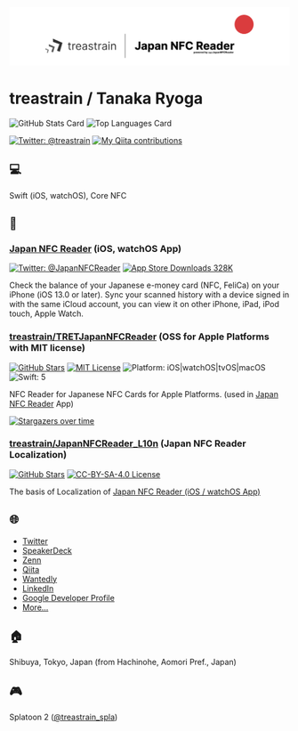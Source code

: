 ![](https://github.com/treastrain/treastrain/blob/main/header.png)
# treastrain / Tanaka Ryoga

![GitHub Stats Card](https://github-readme-stats.vercel.app/api?username=treastrain&count_private=true&show_icons=true)
![Top Languages Card](https://github-readme-stats.vercel.app/api/top-langs/?username=treastrain)

[![Twitter: @treastrain](https://img.shields.io/twitter/follow/treastrain?label=%40treastrain&style=social)](https://twitter.com/treastrain)
[![My Qiita contributions](https://qiita-badge.apiapi.app/s/treastrain/contributions.svg)](https://qiita.com/treastrain)

## 💻
Swift (iOS, watchOS), Core NFC

## 📝
### [Japan NFC Reader](https://japannfcreader.tret.jp/) (iOS, watchOS App)
[![Twitter: @JapanNFCReader](https://img.shields.io/twitter/follow/JapanNFCReader?label=%40JapanNFCReader&style=social)](https://twitter.com/JapanNFCReader)
[![App Store Downloads 328K](https://img.shields.io/badge/App%20Store%20Downloads-328K-blue)](https://apps.apple.com/jp/app/id1480265213)

Check the balance of your Japanese e-money card (NFC, FeliCa) on your iPhone (iOS 13.0 or later).
Sync your scanned history with a device signed in with the same iCloud account,
you can view it on other iPhone, iPad, iPod touch, Apple Watch.

### [treastrain/TRETJapanNFCReader](https://github.com/treastrain/TRETJapanNFCReader) (OSS for Apple Platforms with MIT license)
[![GitHub Stars](https://img.shields.io/github/stars/treastrain/TRETJapanNFCReader?style=social)](https://github.com/treastrain/TRETJapanNFCReader/stargazers)
[![MIT License](https://img.shields.io/badge/License-MIT-blue.svg)](https://github.com/treastrain/TRETJapanNFCReader/blob/master/LICENSE)
![Platform: iOS|watchOS|tvOS|macOS](https://img.shields.io/badge/Platform-iOS%20%7C%20watchOS%20%7C%20tvOS%20%7C%20macOS-lightgrey.svg)
![Swift: 5](https://img.shields.io/badge/Swift-5-orange.svg)

NFC Reader for Japanese NFC Cards for Apple Platforms. (used in [Japan NFC Reader](https://japannfcreader.tret.jp/) App)

[![Stargazers over time](https://starcharts.herokuapp.com/treastrain/TRETJapanNFCReader.svg)](https://starcharts.herokuapp.com/treastrain/TRETJapanNFCReader)

### [treastrain/JapanNFCReader_L10n](https://github.com/treastrain/JapanNFCReader_L10n) (Japan NFC Reader Localization)
[![GitHub Stars](https://img.shields.io/github/stars/treastrain/JapanNFCReader_L10n?style=social)](https://github.com/treastrain/JapanNFCReader_L10n/stargazers)
[![CC-BY-SA-4.0 License](https://img.shields.io/badge/License-CC--BY--SA--4.0-blue.svg)](https://github.com/treastrain/JapanNFCReader_L10n/blob/master/LICENSE)

The basis of Localization of [Japan NFC Reader (iOS / watchOS App)](https://japannfcreader.tret.jp/)

## 🌐
- [Twitter](https://twitter.com/treastrain)
- [SpeakerDeck](https://speakerdeck.com/treastrain)
- [Zenn](https://zenn.dev/treastrain)
- [Qiita](https://qiita.com/treastrain)
- [Wantedly](https://www.wantedly.com/users/17925421)
- [LinkedIn](https://www.linkedin.com/in/treastrain)
- [Google Developer Profile](https://developers.google.com/profile/u/118062332944717733578)
- [More...](https://treastrain.jp)


## 🏠
Shibuya, Tokyo, Japan
(from Hachinohe, Aomori Pref., Japan)

## 🎮
Splatoon 2 ([@treastrain_spla](https://twitter.com/treastrain_spla))
